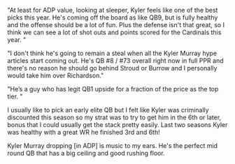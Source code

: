 "At least for ADP value, looking at sleeper, Kyler feels like one of the best picks this year. He's coming off the board as like QB9, but is fully healthy and the offense should be a lot of fun. Plus the defense isn't that great, so I think we can see a lot of shot outs and points scored for the Cardinals this year. "

"I don't think he's going to remain a steal when all the Kyler Murray hype articles start coming out. He's QB #8 / #73 overall right now in full PPR and there's no reason he should go behind Stroud or Burrow and I personally would take him over Richardson."

"He’s a guy who has legit QB1 upside for a fraction of the price as the top tier. "

I usually like to pick an early elite QB but I felt like Kyler was criminally discounted this season so my strat was to try to get him in the 6th or later, bonus that I could usually get the stack pretty easily. Last two seasons Kyler was healthy with a great WR he finished 3rd and 6th!

Kyler Murray dropping [in ADP] is music to my ears. He's the perfect mid round QB that has a big ceiling and good rushing floor.

